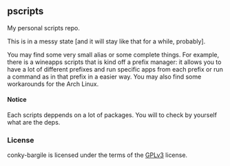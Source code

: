 ## pscripts
My personal scripts repo.

This is in a messy state [and it will stay like that for a while, probably].

You may find some very small alias or some complete things. For example, there is a wineapps scripts that is kind off a prefix manager: it allows you to have a lot of different prefixes and run specific apps from each prefix or run a command as in that prefix in a easier way. You may also find some workarounds for the Arch Linux.

#### Notice
Each scripts deppends on a lot of packages. You will to check by yourself what are the deps.

### License
conky-bargile is licensed under the terms of the [GPLv3](LICENSE.GPL) license.
